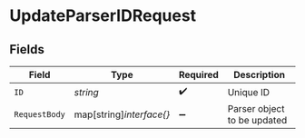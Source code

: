 # UpdateParserIDRequest


## Fields

| Field                       | Type                        | Required                    | Description                 |
| --------------------------- | --------------------------- | --------------------------- | --------------------------- |
| `ID`                        | *string*                    | :heavy_check_mark:          | Unique ID                   |
| `RequestBody`               | map[string]*interface{}*    | :heavy_minus_sign:          | Parser object to be updated |